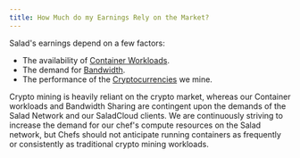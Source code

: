 ```yaml
---
title: How Much do my Earnings Rely on the Market?
---
```


Salad's earnings depend on a few factors:

- The availability of [Container Workloads](https://salad.com/earn/demand).
- The demand for [Bandwidth](/docs/FAQ/Jobs/253-what-is-bandwidth-sharing).
- The performance of the [Cryptocurrencies](/docs/FAQ/Salad-App/80-what-miners-does-salad-currently-use) we mine.

Crypto mining is heavily reliant on the crypto market, whereas our Container workloads and Bandwidth Sharing are
contingent upon the demands of the Salad Network and our SaladCloud clients. We are continuously striving to increase
the demand for our chef's compute resources on the Salad network, but Chefs should not anticipate running containers as
frequently or consistently as traditional crypto mining workloads.
